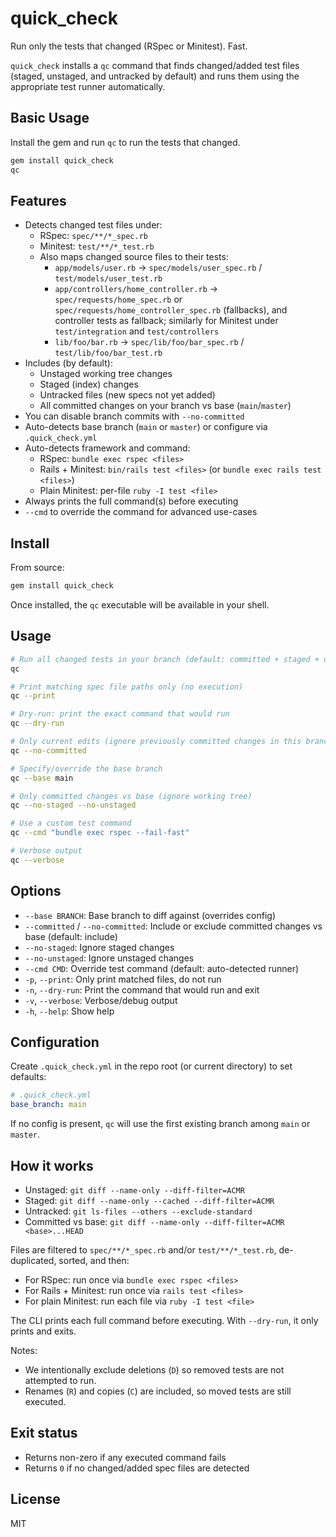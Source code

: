 # quick_check

Run only the tests that changed (RSpec or Minitest). Fast.

`quick_check` installs a `qc` command that finds changed/added test files (staged, unstaged, and untracked by default) and runs them using the appropriate test runner automatically.

## Basic Usage

Install the gem and run `qc` to run the tests that changed.

```bash
gem install quick_check
qc
```

## Features

- Detects changed test files under:
  - RSpec: `spec/**/*_spec.rb`
  - Minitest: `test/**/*_test.rb`
  - Also maps changed source files to their tests:
    - `app/models/user.rb` -> `spec/models/user_spec.rb` / `test/models/user_test.rb`
    - `app/controllers/home_controller.rb` -> `spec/requests/home_spec.rb` or `spec/requests/home_controller_spec.rb` (fallbacks), and controller tests as fallback; similarly for Minitest under `test/integration` and `test/controllers`
    - `lib/foo/bar.rb` -> `spec/lib/foo/bar_spec.rb` / `test/lib/foo/bar_test.rb`
- Includes (by default):
  - Unstaged working tree changes
  - Staged (index) changes
  - Untracked files (new specs not yet added)
  - All committed changes on your branch vs base (`main`/`master`)
- You can disable branch commits with `--no-committed`
- Auto-detects base branch (`main` or `master`) or configure via `.quick_check.yml`
- Auto-detects framework and command:
  - RSpec: `bundle exec rspec <files>`
  - Rails + Minitest: `bin/rails test <files>` (or `bundle exec rails test <files>`)
  - Plain Minitest: per-file `ruby -I test <file>`
- Always prints the full command(s) before executing
- `--cmd` to override the command for advanced use-cases

## Install

From source:

```bash
gem install quick_check
```

Once installed, the `qc` executable will be available in your shell.

## Usage

```bash
# Run all changed tests in your branch (default: committed + staged + unstaged + untracked)
qc

# Print matching spec file paths only (no execution)
qc --print

# Dry-run: print the exact command that would run
qc --dry-run

# Only current edits (ignore previously committed changes in this branch)
qc --no-committed

# Specify/override the base branch
qc --base main

# Only committed changes vs base (ignore working tree)
qc --no-staged --no-unstaged

# Use a custom test command
qc --cmd "bundle exec rspec --fail-fast"

# Verbose output
qc --verbose
```

## Options

- `--base BRANCH`: Base branch to diff against (overrides config)
- `--committed` / `--no-committed`: Include or exclude committed changes vs base (default: include)
- `--no-staged`: Ignore staged changes
- `--no-unstaged`: Ignore unstaged changes
- `--cmd CMD`: Override test command (default: auto-detected runner)
- `-p`, `--print`: Only print matched files, do not run
- `-n`, `--dry-run`: Print the command that would run and exit
- `-v`, `--verbose`: Verbose/debug output
- `-h`, `--help`: Show help

## Configuration

Create `.quick_check.yml` in the repo root (or current directory) to set defaults:

```yml
# .quick_check.yml
base_branch: main
```

If no config is present, `qc` will use the first existing branch among `main` or `master`.

## How it works

- Unstaged: `git diff --name-only --diff-filter=ACMR`
- Staged: `git diff --name-only --cached --diff-filter=ACMR`
- Untracked: `git ls-files --others --exclude-standard`
- Committed vs base: `git diff --name-only --diff-filter=ACMR <base>...HEAD`

Files are filtered to `spec/**/*_spec.rb` and/or `test/**/*_test.rb`, de-duplicated, sorted, and then:

- For RSpec: run once via `bundle exec rspec <files>`
- For Rails + Minitest: run once via `rails test <files>`
- For plain Minitest: run each file via `ruby -I test <file>`

The CLI prints each full command before executing. With `--dry-run`, it only prints and exits.

Notes:
- We intentionally exclude deletions (`D`) so removed tests are not attempted to run.
- Renames (`R`) and copies (`C`) are included, so moved tests are still executed.

## Exit status

- Returns non-zero if any executed command fails
- Returns `0` if no changed/added spec files are detected

## License

MIT
